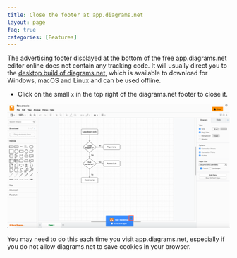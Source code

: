 ```yaml
---
title: Close the footer at app.diagrams.net
layout: page
faq: true
categories: [Features]
---
```


The advertising footer displayed at the bottom of the free app.diagrams.net editor online does not contain any tracking code. It will usually direct you to the [desktop build of diagrams.net](https://get.diagrams.net), which is available to download for Windows, macOS and Linux and can be used offline.

* Click on the small ``x`` in the top right of the diagrams.net footer to close it.

<img src="/assets/img/blog/footer-close.png" style="max-width:100%;height:auto;" alt="Click on the small x in the top right of the diagrams.net footer to close it">

You may need to do this each time you visit app.diagrams.net, especially if you do not allow diagrams.net to save cookies in your browser.
